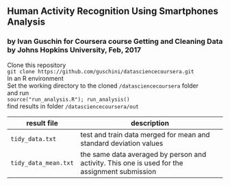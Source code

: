 ## Human Activity Recognition Using Smartphones Analysis
### by Ivan Guschin for Coursera course Getting and Cleaning Data by Johns Hopkins University, Feb, 2017
Clone this repository  
`git clone https://github.com/guschini/datasciencecoursera.git`  
In an R environment  
Set the working directory to the cloned `/datasciencecoursera` folder  
and run  
`source("run_analysis.R"); run_analysis()`  
find results in folder `/datasciencecoursera/out`  

| result file          |                      description                                                              |
|----------------------|-----------------------------------------------------------------------------------------------|
| `tidy_data.txt`      | test and train data merged for mean and standard deviation values                             |
| `tidy_data_mean.txt` | the same data averaged by person and activity. This one is used for the assignment submission |
